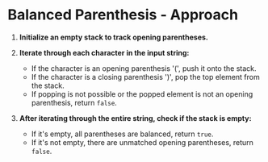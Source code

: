 # Balanced Parenthesis - Approach

1. **Initialize an empty stack to track opening parentheses.**

2. **Iterate through each character in the input string:**
   - If the character is an opening parenthesis '(', push it onto the stack.
   - If the character is a closing parenthesis ')', pop the top element from the stack.
   - If popping is not possible or the popped element is not an opening parenthesis, return `false`.

3. **After iterating through the entire string, check if the stack is empty:**
   - If it's empty, all parentheses are balanced, return `true`.
   - If it's not empty, there are unmatched opening parentheses, return `false`.
